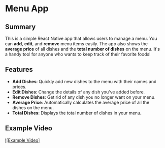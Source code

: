 # Menu App

## Summary

This is a simple React Native app that allows users to manage a menu. You can **add**, **edit**, and **remove** menu items easily. The app also shows the **average price** of all dishes and the **total number of dishes** on the menu. It's a handy tool for anyone who wants to keep track of their favorite foods!

## Features

- **Add Dishes**: Quickly add new dishes to the menu with their names and prices.
- **Edit Dishes**: Change the details of any dish you've added before.
- **Remove Dishes**: Get rid of any dish you no longer want on your menu.
- **Average Price**: Automatically calculates the average price of all the dishes on the menu.
- **Total Dishes**: Displays the total number of dishes in your menu.

## Example Video
[![Example Video]](https://youtu.be/J1mhGSccsRk)


